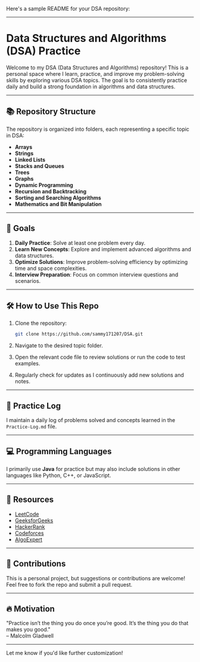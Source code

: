 Here's a sample README for your DSA repository: 

---

# Data Structures and Algorithms (DSA) Practice

Welcome to my DSA (Data Structures and Algorithms) repository! This is a personal space where I learn, practice, and improve my problem-solving skills by exploring various DSA topics. The goal is to consistently practice daily and build a strong foundation in algorithms and data structures.

---

## 📚 Repository Structure

The repository is organized into folders, each representing a specific topic in DSA:

- **Arrays**  
- **Strings**  
- **Linked Lists**  
- **Stacks and Queues**  
- **Trees**  
- **Graphs**  
- **Dynamic Programming**  
- **Recursion and Backtracking**  
- **Sorting and Searching Algorithms**  
- **Mathematics and Bit Manipulation**  

---

## 🚀 Goals

1. **Daily Practice**: Solve at least one problem every day.  
2. **Learn New Concepts**: Explore and implement advanced algorithms and data structures.  
3. **Optimize Solutions**: Improve problem-solving efficiency by optimizing time and space complexities.  
4. **Interview Preparation**: Focus on common interview questions and scenarios.

---

## 🛠️ How to Use This Repo

1. Clone the repository:  
   ```bash
   git clone https://github.com/sammy171207/DSA.git
   ```

2. Navigate to the desired topic folder.

3. Open the relevant code file to review solutions or run the code to test examples.

4. Regularly check for updates as I continuously add new solutions and notes.

---

## 📝 Practice Log

I maintain a daily log of problems solved and concepts learned in the `Practice-Log.md` file.

---

## 💻 Programming Languages

I primarily use **Java** for practice but may also include solutions in other languages like Python, C++, or JavaScript.

---

## 🌟 Resources

- [LeetCode](https://leetcode.com/)  
- [GeeksforGeeks](https://www.geeksforgeeks.org/)  
- [HackerRank](https://www.hackerrank.com/)  
- [Codeforces](https://codeforces.com/)  
- [AlgoExpert](https://www.algoexpert.io/)

---

## 🙌 Contributions

This is a personal project, but suggestions or contributions are welcome! Feel free to fork the repo and submit a pull request.

---

## 🔥 Motivation

"Practice isn’t the thing you do once you’re good. It’s the thing you do that makes you good."  
– Malcolm Gladwell

---

Let me know if you'd like further customization!
